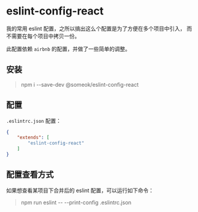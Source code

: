 # eslint-config-react

我的常用 eslint 配置，之所以搞出这么个配置是为了方便在多个项目中引入，
而不需要在每个项目中拷贝一份。

此配置依赖 `airbnb` 的配置，并做了一些简单的调整。

## 安装

> npm i --save-dev @someok/eslint-config-react

## 配置

`.eslintrc.json` 配置：

```json
{
    "extends": [
        "eslint-config-react"
    ]
}
```

## 配置查看方式

如果想查看某项目下合并后的 eslint 配置，可以运行如下命令：

> npm run eslint -- --print-config .eslintrc.json 
